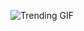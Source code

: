 ![Trending GIF](https://media0.giphy.com/media/v1.Y2lkPThiYjIxNzcycTR4ejlqbXY2b2N0aWRpbnp6dmRpN2x1Y205YjI2c2w1bW93eWY0NCZlcD12MV9naWZzX3NlYXJjaCZjdD1n/NHUONhmbo448/giphy.gif)
